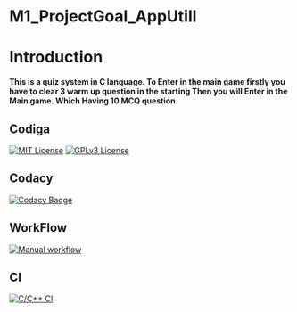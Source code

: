# M1_ProjectGoal_AppUtill

# Introduction

**This is a quiz system in C language. To Enter in the main game firstly you have to clear 3 warm up question in the starting Then you will Enter in the Main game.
Which Having 10 MCQ question.**

## Codiga

[![MIT License](https://api.codiga.io/project/31027/score/svg)]()
[![GPLv3 License](https://api.codiga.io/project/31027/status/svg)]()

## Codacy

[![Codacy Badge](https://app.codacy.com/project/badge/Grade/5cda890f389d4f18a7a962cb02e85312)]()

## WorkFlow

[![Manual workflow](https://github.com/manu9458/M1_ProjectGoal_AppUtill/actions/workflows/manual.yml/badge.svg)](https://github.com/manu9458/M1_ProjectGoal_AppUtill/actions/workflows/manual.yml)

## CI

[![C/C++ CI](https://github.com/manu9458/M1_ProjectGoal_AppUtill/actions/workflows/c1-cpp.yml/badge.svg)](https://github.com/manu9458/M1_ProjectGoal_AppUtill/actions/workflows/c1-cpp.yml)
